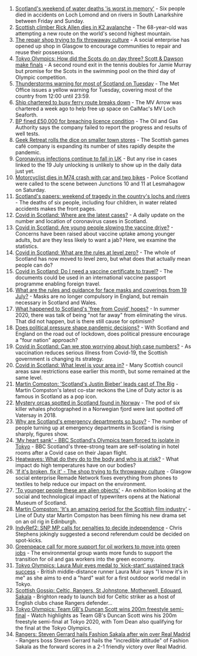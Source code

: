 1. [Scotland's weekend of water deaths 'is worst in memory'](https://www.bbc.co.uk/news/uk-scotland-57968392) - Six people died in accidents on Loch Lomond and on rivers in South Lanarkshire between Friday and Sunday.
2. [Scottish climber Rick Allen dies in K2 avalanche](https://www.bbc.co.uk/news/uk-scotland-57964217) - The 68-year-old was attempting a new route on the world's second highest mountain.
3. [The repair shop trying to fix throwaway culture](https://www.bbc.co.uk/news/uk-scotland-scotland-business-57785498) - A social enterprise has opened up shop in Glasgow to encourage communities to repair and reuse their possessions.
4. [Tokyo Olympics: How did the Scots do on day three? Scott & Dawson make finals](https://www.bbc.co.uk/sport/olympics/57968149) - A second round exit in the tennis doubles for Jamie Murray but promise for the Scots in the swimming pool on the third day of Olympic competition.
5. [Thunderstorms warning for most of Scotland on Tuesday](https://www.bbc.co.uk/news/uk-scotland-57970845) - The Met Office issues a yellow warning for Tuesday, covering most of the country from 12:00 until 23:59.
6. [Ship chartered to busy ferry route breaks down](https://www.bbc.co.uk/news/uk-scotland-highlands-islands-57970504) - The MV Arrow was chartered a week ago to help free up space on CalMac's MV Loch Seaforth.
7. [BP fined £50,000 for breaching licence condition](https://www.bbc.co.uk/news/uk-scotland-north-east-orkney-shetland-57972062) - The Oil and Gas Authority says the company failed to report the progress and results of well tests.
8. [Geek Retreat rolls the dice on smaller town stores](https://www.bbc.co.uk/news/uk-scotland-south-scotland-57930005) - The Scottish games café company is expanding its number of sites rapidly despite the pandemic.
9. [Coronavirus infections continue to fall in UK](https://www.bbc.co.uk/news/health-57962995) - But any rise in cases linked to the 19 July unlocking is unlikely to show up in the daily data just yet.
10. [Motorcyclist dies in M74 crash with car and two bikes](https://www.bbc.co.uk/news/uk-scotland-glasgow-west-57957728) - Police Scotland were called to the scene between Junctions 10 and 11 at Lesmahagow on Saturday.
11. [Scotland's papers: weekend of tragedy in the country's lochs and rivers](https://www.bbc.co.uk/news/uk-scotland-57967211) - The deaths of six people, including four children, in water related accidents makes the front pages.
12. [Covid in Scotland: Where are the latest cases?](https://www.bbc.co.uk/news/uk-scotland-53511877) - A daily update on the number and location of coronavirus cases in Scotland.
13. [Covid in Scotland: Are young people slowing the vaccine drive?](https://www.bbc.co.uk/news/uk-scotland-57915106) - Concerns have been raised about vaccine uptake among younger adults, but are they less likely to want a jab? Here, we examine the statistics.
14. [Covid in Scotland: What are the rules at level zero?](https://www.bbc.co.uk/news/uk-scotland-53166816) - The whole of Scotland has now moved to level zero, but what does that actually mean people can do?
15. [Covid in Scotland: Do I need a vaccine certificate to travel?](https://www.bbc.co.uk/news/uk-scotland-57519070) - The documents could be used in an international vaccine passport programme enabling foreign travel.
16. [What are the rules and guidance for face masks and coverings from 19 July?](https://www.bbc.co.uk/news/health-51205344) - Masks are no longer compulsory in England, but remain necessary in Scotland and Wales.
17. [What happened to Scotland's 'free from Covid' hopes?](https://www.bbc.co.uk/news/uk-scotland-57742212) - In summer 2020, there was talk of being "not far away" from eliminating the virus. That did not happen, but is there still cause for optimism?
18. [Does political pressure shape pandemic decisions?](https://www.bbc.co.uk/news/uk-scotland-scotland-politics-57737414) - With Scotland and England on the road out of lockdown, does political pressure encourage a "four nation" approach?
19. [Covid in Scotland: Can we stop worrying about high case numbers?](https://www.bbc.co.uk/news/uk-scotland-57581952) - As vaccination reduces serious illness from Covid-19, the Scottish government is changing its strategy.
20. [Covid in Scotland: What level is your area in?](https://www.bbc.co.uk/news/uk-scotland-57076243) - Many Scottish council areas saw restrictions ease earlier this month, but some remained at the same level.
21. [Martin Compston: 'Scotland's Justin Bieber' leads cast of The Rig](https://www.bbc.co.uk/news/uk-scotland-57942719) - Martin Compston's latest co-star reckons the Line of Duty actor is as famous in Scotland as a pop icon.
22. [Mystery orcas spotted in Scotland found in Norway](https://www.bbc.co.uk/news/uk-scotland-57934989) - The pod of six killer whales photographed in a Norwegian fjord were last spotted off Vatersay in 2018.
23. [Why are Scotland's emergency departments so busy?](https://www.bbc.co.uk/news/uk-scotland-57903066) - The number of people turning up at emergency departments in Scotland is rising sharply, figures show.
24. ['My heart sank' - BBC Scotland's Olympics team forced to isolate in Tokyo](https://www.bbc.co.uk/news/uk-scotland-57903624) - BBC Scotland's three-strong team are self-isolating in hotel rooms after a Covid case on their Japan flight.
25. [Heatwaves: What do they do to the body and who is at risk?](https://www.bbc.co.uk/news/health-49112807) - What impact do high temperatures have on our bodies?
26. ['If it's broken, fix it' - The shop trying to fix throwaway culture](https://www.bbc.co.uk/news/uk-scotland-57945907) - Glasgow social enterprise Remade Network fixes everything from phones to textiles to help reduce our impact on the environment.
27. ['To younger people these are alien objects'](https://www.bbc.co.uk/news/uk-scotland-57955578) - An exhibition looking at the social and technological impact of typewriters opens at the National Museum of Scotland.
28. [Martin Compston: 'It's an amazing period for the Scottish film industry'](https://www.bbc.co.uk/news/uk-scotland-57949777) - Line of Duty star Martin Compston has been filming his new drama set on an oil rig in Edinburgh.
29. [IndyRef2: SNP MP calls for penalties to decide independence](https://www.bbc.co.uk/news/uk-politics-57930801) - Chris Stephens jokingly suggested a second referendum could be decided on spot-kicks.
30. [Greenpeace call for more support for oil workers to move into green jobs](https://www.bbc.co.uk/news/uk-scotland-57936319) - The environmental group wants more funds to support the transition for oil and gas workers into the green economy.
31. [Tokyo Olympics: Laura Muir eyes medal to 'kick-start' sustained track success](https://www.bbc.co.uk/sport/olympics/57932787) - British middle-distance runner Laura Muir says "I know it's in me" as she aims to end a "hard" wait for a first outdoor world medal in Tokyo.
32. [Scottish Gossip: Celtic, Rangers, St Johnstone, Motherwell, Edouard, Sakala](https://www.bbc.co.uk/sport/football/57963938) - Brighton ready to launch bid for Celtic striker as a host of English clubs chase Rangers defender...
33. [Tokyo Olympics: Team GB's Duncan Scott wins 200m freestyle semi-final](https://www.bbc.co.uk/sport/av/olympics/57966044) - Watch highlights as Team GB's Duncan Scott wins his 200m freestyle semi-final at Tokyo 2020, with Tom Dean also qualifying for the final at the Tokyo Olympics.
34. [Rangers: Steven Gerrard hails Fashion Sakala after win over Real Madrid](https://www.bbc.co.uk/sport/football/57968157) - Rangers boss Steven Gerrard hails the "incredible attitude" of Fashion Sakala as the forward scores in a 2-1 friendly victory over Real Madrid.
